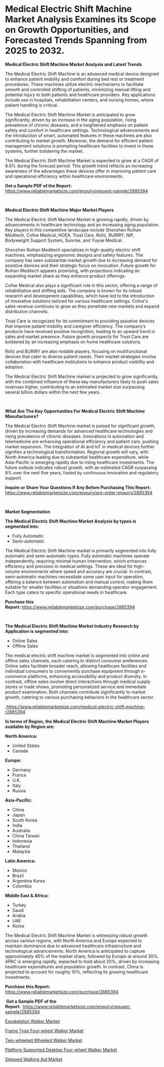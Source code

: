 <p><h1>Medical Electric Shift Machine Market Analysis Examines its Scope on Growth Opportunities, and Forecasted Trends Spanning from 2025 to 2032.</h1></p><p><strong>Medical Electric Shift Machine Market Analysis and Latest Trends</strong></p>
<p><p>The Medical Electric Shift Machine is an advanced medical device designed to enhance patient mobility and comfort during bed rest or treatment procedures. These machines utilize electric mechanisms to facilitate smooth and controlled shifting of patients, minimizing manual lifting and potential injury to both patients and healthcare providers. Key applications include use in hospitals, rehabilitation centers, and nursing homes, where patient handling is critical.</p><p>The Medical Electric Shift Machine Market is anticipated to grow significantly, driven by an increase in the aging population, rising prevalence of chronic diseases, and a heightened emphasis on patient safety and comfort in healthcare settings. Technological advancements and the introduction of smart, automated features in these machines are also contributing to market growth. Moreover, the demand for efficient patient management solutions is prompting healthcare facilities to invest in these systems, further bolstering the market.</p><p>The Medical Electric Shift Machine Market is expected to grow at a CAGR of 8.9% during the forecast period. This growth trend reflects an increasing awareness of the advantages these devices offer in improving patient care and operational efficiency within healthcare environments.</p></p>
<p><strong>Get a Sample PDF of the Report:&nbsp;</strong> <a href="https://www.reliablemarketsize.com/enquiry/request-sample/2885394?utm_campaign=1991&utm_medium=2&utm_source=Github&utm_content=ia&utm_term=13032025&utm_id=medical-electric-shift-machine">https://www.reliablemarketsize.com/enquiry/request-sample/2885394</a></p>
<p>&nbsp;</p>
<p><strong>Medical Electric Shift Machine Major Market Players</strong></p>
<p><p>The Medical Electric Shift Machine Market is growing rapidly, driven by advancements in healthcare technology and an increasing aging population. Key players in this competitive landscape include Shenzhen Ruihan Meditech, Cofoe Medical, HOEA, Trust Care, Rollz, BURIRY, NIP, Bodyweight Support System, Sunrise, and Yuyue Medical.</p><p>Shenzhen Ruihan Meditech specializes in high-quality electric shift machines, emphasizing ergonomic designs and safety features. The company has seen substantial market growth due to increasing demand for assistive devices and their strategic focus on innovation. Future growth for Ruihan Meditech appears promising, with projections indicating an expanding market share as they enhance product offerings.</p><p>Cofoe Medical also plays a significant role in this sector, offering a range of rehabilitation and shifting aids. The company is known for its robust research and development capabilities, which have led to the introduction of innovative solutions tailored for various healthcare settings. Cofoe's sales revenue continues to grow as they penetrate new markets and expand distribution channels.</p><p>Trust Care is recognized for its commitment to providing assistive devices that improve patient mobility and caregiver efficiency. The company’s products have received positive recognition, leading to an upward trend in sales and market presence. Future growth prospects for Trust Care are bolstered by an increasing emphasis on home healthcare solutions.</p><p>Rollz and BURIRY are also notable players, focusing on multifunctional devices that cater to diverse patient needs. Their market strategies involve collaboration with healthcare institutions to enhance product visibility and adoption.</p><p>The Medical Electric Shift Machine market is projected to grow significantly, with the combined influence of these key manufacturers likely to push sales revenues higher, contributing to an estimated market size surpassing several billion dollars within the next few years.</p></p>
<p>&nbsp;</p>
<p><strong>What Are The Key Opportunities For Medical Electric Shift Machine Manufacturers?</strong></p>
<p><p>The Medical Electric Shift Machine market is poised for significant growth, driven by increasing demands for advanced healthcare technologies and rising prevalence of chronic diseases. Innovations in automation and telemedicine are enhancing operational efficiency and patient care, pushing market expansion. The integration of AI and IoT in medical devices further signifies a technological transformation. Regional growth will vary, with North America leading due to substantial healthcare expenditure, while Asia-Pacific is emerging rapidly due to rising healthcare investments. The future outlook indicates robust growth, with an estimated CAGR surpassing 8% over the next five years, fueled by continuous innovation and regulatory support.</p></p>
<p><strong>Inquire or Share Your Questions If Any Before Purchasing This Report:</strong> <a href="https://www.reliablemarketsize.com/enquiry/pre-order-enquiry/2885394?utm_campaign=1991&utm_medium=2&utm_source=Github&utm_content=ia&utm_term=13032025&utm_id=medical-electric-shift-machine">https://www.reliablemarketsize.com/enquiry/pre-order-enquiry/2885394</a></p>
<p>&nbsp;</p>
<p><strong>Market Segmentation</strong></p>
<p><strong>The Medical Electric Shift Machine Market Analysis by types is segmented into:</strong></p>
<p><ul><li>Fully Automatic</li><li>Semi-automatic</li></ul></p>
<p><p>The Medical Electric Shift Machine market is primarily segmented into fully automatic and semi-automatic types. Fully automatic machines operate independently, requiring minimal human intervention, which enhances efficiency and precision in medical settings. These are ideal for high-volume environments where speed and accuracy are crucial. In contrast, semi-automatic machines necessitate some user input for operation, offering a balance between automation and manual control, making them suitable for smaller facilities or situations demanding operator engagement. Each type caters to specific operational needs in healthcare.</p></p>
<p><strong>Purchase this Report:&nbsp;</strong><a href="https://www.reliablemarketsize.com/purchase/2885394?utm_campaign=1991&utm_medium=2&utm_source=Github&utm_content=ia&utm_term=13032025&utm_id=medical-electric-shift-machine">https://www.reliablemarketsize.com/purchase/2885394</a></p>
<p>&nbsp;</p>
<p><strong>The Medical Electric Shift Machine Market Industry Research by Application is segmented into:</strong></p>
<p><ul><li>Online Sales</li><li>Offline Sales</li></ul></p>
<p><p>The medical electric shift machine market is segmented into online and offline sales channels, each catering to distinct consumer preferences. Online sales facilitate broader reach, allowing healthcare facilities and individual consumers to conveniently purchase equipment through e-commerce platforms, enhancing accessibility and product diversity. In contrast, offline sales involve direct interactions through medical supply stores or trade shows, promoting personalized service and immediate product examination. Both channels contribute significantly to market growth, catering to various purchasing behaviors in the healthcare sector.</p></p>
<p><a href="https://www.reliablemarketsize.com/medical-electric-shift-machine-r2885394?utm_campaign=1991&utm_medium=2&utm_source=Github&utm_content=ia&utm_term=13032025&utm_id=medical-electric-shift-machine">&nbsp;https://www.reliablemarketsize.com/medical-electric-shift-machine-r2885394</a></p>
<p><strong>In terms of Region, the Medical Electric Shift Machine Market Players available by Region are:</strong></p>
<p>
    <p> <strong> North America: </strong>
        <ul>
            <li>United States</li>
            <li>Canada</li>
        </ul>
        </p> 
    <p> <strong> Europe: </strong>
        <ul>
            <li>Germany</li>
            <li>France</li>
            <li>U.K.</li>
            <li>Italy</li>
            <li>Russia</li>
        </ul>
        </p> 
    <p> <strong> Asia-Pacific: </strong>
        <ul>
            <li>China</li>
            <li>Japan</li>
            <li>South Korea</li>
            <li>India</li>
            <li>Australia</li>
            <li>China Taiwan</li>
            <li>Indonesia</li>
            <li>Thailand</li>
            <li>Malaysia</li>
        </ul>
        </p> 
    <p> <strong> Latin America: </strong>
        <ul>
            <li>Mexico</li>
            <li>Brazil</li>
            <li>Argentina Korea</li>
            <li>Colombia</li>
        </ul>
        </p> 
    <p> <strong> Middle East & Africa: </strong>
        <ul>
            <li>Turkey</li>
            <li>Saudi</li>
            <li>Arabia</li>
            <li>UAE</li>
            <li>Korea</li>
        </ul>
    </p>
    </p>
<p><p>The Medical Electric Shift Machine Market is witnessing robust growth across various regions, with North America and Europe expected to maintain dominance due to advanced healthcare infrastructure and technological advancements. North America is anticipated to capture approximately 40% of the market share, followed by Europe at around 30%. APAC is emerging rapidly, expected to hold about 20%, driven by increasing healthcare expenditures and population growth. In contrast, China is projected to account for roughly 10%, reflecting its growing healthcare investments.</p></p>
<p><strong>Purchase this Report: </strong><a href="https://www.reliablemarketsize.com/purchase/2885394?utm_campaign=1991&utm_medium=2&utm_source=Github&utm_content=ia&utm_term=13032025&utm_id=medical-electric-shift-machine">https://www.reliablemarketsize.com/purchase/2885394</a></p>
<p>&nbsp;<strong>Get a Sample PDF of the Report:&nbsp;&nbsp;</strong><a href="https://www.reliablemarketsize.com/enquiry/request-sample/2885394?utm_campaign=1991&utm_medium=2&utm_source=Github&utm_content=ia&utm_term=13032025&utm_id=medical-electric-shift-machine">https://www.reliablemarketsize.com/enquiry/request-sample/2885394</a></p>
<p><strong></strong></p>
<p><p><a href="https://github.com/alawnhvicay/Market-Research-Report-List-1/blob/main/exoskeleton-walker-market.md?utm_campaign=1991&utm_medium=2&utm_source=Github&utm_content=ia&utm_term=13032025&utm_id=medical-electric-shift-machine">Exoskeleton Walker Market</a></p><p><a href="https://github.com/wraggfomath/Market-Research-Report-List-1/blob/main/frame-type-four-wheel-walker-market.md?utm_campaign=1991&utm_medium=2&utm_source=Github&utm_content=ia&utm_term=13032025&utm_id=medical-electric-shift-machine">Frame Type Four-wheel Walker Market</a></p><p><a href="https://github.com/rogetspate12/Market-Research-Report-List-1/blob/main/two-wheeled-wheeled-walker-market.md?utm_campaign=1991&utm_medium=2&utm_source=Github&utm_content=ia&utm_term=13032025&utm_id=medical-electric-shift-machine">Two-wheeled Wheeled Walker Market</a></p><p><a href="https://github.com/countpapajwp/Market-Research-Report-List-1/blob/main/platform-supported-desktop-four-wheel-walker-market.md?utm_campaign=1991&utm_medium=2&utm_source=Github&utm_content=ia&utm_term=13032025&utm_id=medical-electric-shift-machine">Platform Supported Desktop Four-wheel Walker Market</a></p><p><a href="https://github.com/ranewknaller/Market-Research-Report-List-1/blob/main/stepped-walking-aid-market.md?utm_campaign=1991&utm_medium=2&utm_source=Github&utm_content=ia&utm_term=13032025&utm_id=medical-electric-shift-machine">Stepped Walking Aid Market</a></p></p>